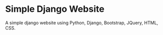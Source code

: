 # Simple Django Website
A simple django website using Python, Django, Bootstrap, JQuery, HTML, CSS.
